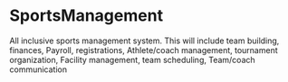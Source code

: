 # SportsManagement
All inclusive sports management system. This will include team building, finances, Payroll, registrations, Athlete/coach management, tournament organization, Facility management, team scheduling, Team/coach communication 
